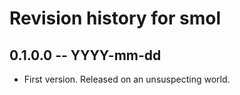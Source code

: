 # Revision history for smol

## 0.1.0.0 -- YYYY-mm-dd

* First version. Released on an unsuspecting world.
